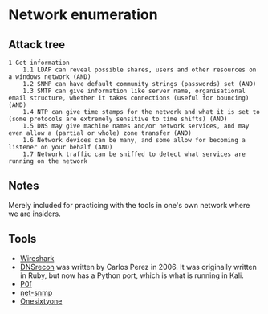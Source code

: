 # Network enumeration

## Attack tree

```text
1 Get information
    1.1 LDAP can reveal possible shares, users and other resources on a windows network (AND)
    1.2 SNMP can have default community strings (passwords) set (AND)
    1.3 SMTP can give information like server name, organisational email structure, whether it takes connections (useful for bouncing) (AND)
    1.4 NTP can give time stamps for the network and what it is set to (some protocols are extremely sensitive to time shifts) (AND)
    1.5 DNS may give machine names and/or network services, and may even allow a (partial or whole) zone transfer (AND)
    1.6 Network devices can be many, and some allow for becoming a listener on your behalf (AND)
    1.7 Network traffic can be sniffed to detect what services are running on the network
```

## Notes

Merely included for practicing with the tools in one's own network where we are insiders.

## Tools

* [Wireshark](https://www.wireshark.org/)
* [DNSrecon](https://github.com/darkoperator/dnsrecon) was written by Carlos Perez in 2006. It was originally written in Ruby, but now has a Python port, which is what is running in Kali. 
* [P0f](https://lcamtuf.coredump.cx/p0f3/)
* [net-snmp](http://www.net-snmp.org/)
* [Onesixtyone](https://www.aldeid.com/wiki/Onesixtyone)

